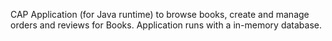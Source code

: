 CAP Application (for Java runtime) to browse books, create and manage orders and reviews for Books. 
Application runs with a in-memory database.
